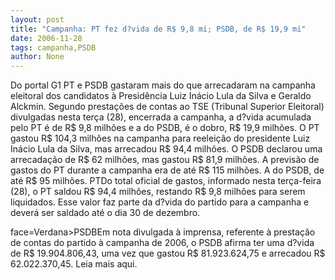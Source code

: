 ```yaml
---
layout: post
title: "Campanha: PT fez d?vida de R$ 9,8 mi; PSDB, de R$ 19,9 mi"
date: 2006-11-28
tags: campanha,PSDB
author: None
---
```

Do portal G1
PT e PSDB gastaram mais do que arrecadaram na campanha eleitoral dos candidatos à Presidência Luiz Inácio Lula da Silva e Geraldo Alckmin.
Segundo prestações de contas ao TSE (Tribunal Superior Eleitoral) divulgadas nesta terça (28), encerrada a campanha, a d?vida acumulada pelo PT é de R$ 9,8 milhões e a do PSDB, é o dobro, R$ 19,9 milhões.
O PT gastou R$ 104,3 milhões na campanha para reeleição do presidente Luiz Inácio Lula da Silva, mas arrecadou R$ 94,4 milhões. O PSDB declarou uma arrecadação de R$ 62 milhões, mas gastou R$ 81,9 milhões. A previsão de gastos do PT durante a campanha era de até R$ 115 milhões. A do PSDB, de até R$ 95 milhões.
PTDo total oficial de gastos, informado nesta terça-feira (28), o PT saldou R$ 94,4 milhões, restando R$ 9,8 milhões para serem liquidados. Esse valor faz parte da d?vida do partido para a campanha e deverá ser saldado até o dia 30 de dezembro. 

 face=Verdana>PSDBEm nota divulgada à imprensa, referente à prestação de contas do partido à campanha de 2006, o PSDB afirma ter uma d?vida de R$ 19.904.806,43, uma vez que gastou R$ 81.923.624,75 e arrecadou R$ 62.022.370,45.
Leia mais aqui. 